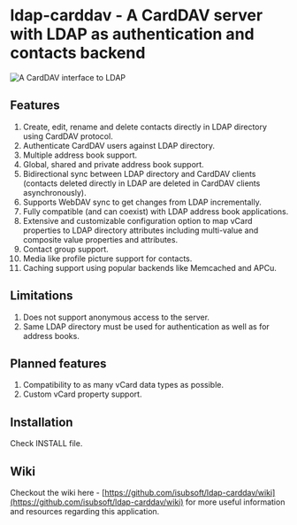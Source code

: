 # ldap-carddav - A CardDAV server with LDAP as authentication and contacts backend
![A CardDAV interface to LDAP](https://github.com/user-attachments/assets/e7d0f02a-bfd1-489f-b8a8-e0aef168c035)

## Features
1. Create, edit, rename and delete contacts directly in LDAP directory using CardDAV protocol.
2. Authenticate CardDAV users against LDAP directory.
3. Multiple address book support.
4. Global, shared and private address book support.
5. Bidirectional sync between LDAP directory and CardDAV clients (contacts deleted directly in LDAP are deleted in CardDAV clients asynchronously).
6. Supports WebDAV sync to get changes from LDAP incrementally.
7. Fully compatible (and can coexist) with LDAP address book applications.
8. Extensive and customizable configuration option to map vCard properties to LDAP directory attributes including multi-value and composite value properties and attributes.
9. Contact group support.
10. Media like profile picture support for contacts.
11. Caching support using popular backends like Memcached and APCu.

## Limitations
1. Does not support anonymous access to the server.
2. Same LDAP directory must be used for authentication as well as for address books.

## Planned features
1. Compatibility to as many vCard data types as possible.
2. Custom vCard property support.

## Installation
Check INSTALL file.

## Wiki
Checkout the wiki here - [https://github.com/isubsoft/ldap-carddav/wiki](https://github.com/isubsoft/ldap-carddav/wiki) for more useful information and resources regarding this application.

